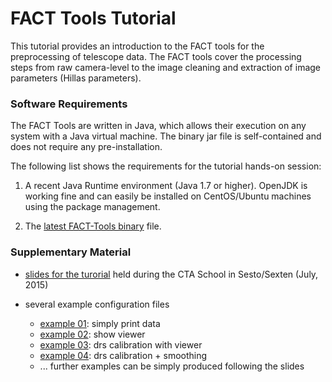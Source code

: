 # FACT Tools Tutorial

This tutorial provides an introduction to the FACT tools for the preprocessing
of telescope data. The FACT tools cover the processing steps from raw camera-level
to the image cleaning and extraction of image parameters (Hillas parameters).



### Software Requirements

The FACT Tools are written in Java, which allows their execution on any system
with a Java virtual machine. The binary jar file is self-contained and does not
require any pre-installation.

The following list shows the requirements for the tutorial hands-on session:

  1. A recent Java Runtime environment (Java 1.7 or higher). OpenJDK is working
     fine and can easily be installed on CentOS/Ubuntu machines using the
     package management.

  2. The [latest FACT-Tools binary](../download.html) file.



### Supplementary Material

* [slides for the turorial][sexten-slides] held during the CTA School in Sesto/Sexten (July, 2015)

* several example configuration files
	* [example 01][example1]: simply print data
	* [example 02][example2]: show viewer
	* [example 03][example3]: drs calibration with viewer
	* [example 04][example4]: drs calibration + smoothing
	* ... further examples can be simply produced following the slides

[sexten-slides]:https://docs.google.com/presentation/d/18zTy3s0lEZsAStXsKdJBpP0KYAptmWDyOvxfBa9eKII/pub?start=false&loop=false&delayms=5000
[example1]: https://drive.google.com/file/d/0BxYOS1sFQ5cwbmZkd0dWZmdaUUE/view?usp=sharing
[example2]: https://drive.google.com/file/d/0BxYOS1sFQ5cwRDN2MUczSXFCOVU/view?usp=sharing
[example3]: https://drive.google.com/file/d/0BxYOS1sFQ5cwcldnNWdZeXpQYUE/view?usp=sharing
[example4]: https://drive.google.com/file/d/0BxYOS1sFQ5cwalBhd1dkUkhJcVE/view?usp=sharing